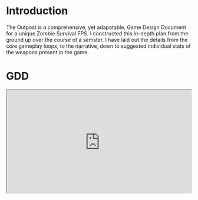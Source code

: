 
# Introduction

The Outpost is a comprehensive, yet adapatable, Game Design Document for a unique Zombie Survival FPS. I constructed this in-depth plan from the ground up over the course of a semster. I have laid out the details from the core gameplay loops, to the narrative, down to suggested individual stats of the weapons present in the game.

# GDD
<style>.embed-container { position: relative; padding-bottom: 56.25%; height: 0; overflow: hidden; max-width: 100%; } .embed-container iframe, .embed-container object, .embed-container embed { position: absolute; top: 0; left: 0; width: 100%; height: 100%; }</style><div class='embed-container'><iframe src='https://drive.google.com/file/d/1huuJD9vq6vcOKpLyOWUgjcN0Eu-5ikDN/preview' allow='autoplay'></iframe></div>